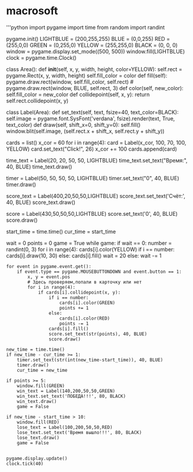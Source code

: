 # macrosoft



'''python
import pygame
import time
from random import randint

pygame.init()
LIGHTBLUE = (200,255,255)
BLUE = (0,0,255)
RED = (255,0,0)
GREEN = (0,255,0)
YELLOW = (255,255,0)
BLACK = (0, 0, 0)
window = pygame.display.set_mode((500, 500))
window.fill(LIGHTBLUE)
clock = pygame.time.Clock()

class Area():
    def __init__(self, x, y, width, height, color=YELLOW):
        self.rect = pygame.Rect(x, y, width, height)
        self.fill_color = color
    def fill(self):
        pygame.draw.rect(window, self.fill_color, self.rect)
        # pygame.draw.rect(window, BLUE, self.rect, 3)
    def color(self, new_color):
        self.fill_color = new_color
    def collidepoint(self, x, y):
        return self.rect.collidepoint(x, y)

class Label(Area):
    def set_text(self, text, fsize=40, text_color=BLACK):
        self.image = pygame.font.SysFont('verdana', fsize).render(text, True, text_color)
    def draw(self, shift_x=0, shift_y=0):
        self.fill()
        window.blit(self.image, (self.rect.x + shift_x, self.rect.y + shift_y))

cards = list()
x_cor = 60
for i in range(4):
    card = Label(x_cor, 100, 70, 100, YELLOW)
    card.set_text("Click!", 26)
    x_cor += 100
    cards.append(card)

time_text = Label(20, 20, 50, 50, LIGHTBLUE)
time_text.set_text("Время:", 40, BLUE)
time_text.draw()

timer = Label(50, 50, 50, 50, LIGHTBLUE)
timer.set_text("0", 40, BLUE)
timer.draw()

score_text = Label(400,20,50,50,LIGHTBLUE)
score_text.set_text('Счёт:', 40, BLUE)
score_text.draw()

score = Label(430,50,50,50,LIGHTBLUE)
score.set_text('0', 40, BLUE)
score.draw()

start_time = time.time()
cur_time = start_time

wait = 0
points = 0
game = True
while game:
    if wait == 0:
        number = randint(0, 3)
        for i in range(4):
            cards[i].color(YELLOW)
            if i == number:
                cards[i].draw(10, 30)
            else:
                cards[i].fill()
        wait = 20
    else:
        wait -= 1

    for event in pygame.event.get():
        if event.type == pygame.MOUSEBUTTONDOWN and event.button == 1:
            x, y = event.pos
            # Здесь проверяем,попали в карточку или нет
            for i in range(4):
                if cards[i].collidepoint(x, y):
                    if i == number:
                        cards[i].color(GREEN)
                        points += 1
                    else:
                        cards[i].color(RED)
                        points -= 1
                    cards[i].fill()
                    score.set_text(str(points), 40, BLUE)
                    score.draw()

    new_time = time.time()
    if new_time - cur_time >= 1:
        timer.set_text(str(int(new_time-start_time)), 40, BLUE)
        timer.draw()
        cur_time = new_time

    if points >= 5:
        window.fill(GREEN)
        win_text = Label(140,200,50,50,GREEN)
        win_text.set_text('ПОБЕДА!!!', 80, BLACK)
        win_text.draw()
        game = False

    if new_time - start_time > 10:
        window.fill(RED)
        lose_text = Label(100,200,50,50,RED)
        lose_text.set_text('Время вышло!!!', 80, BLACK)
        lose_text.draw()
        game = False


    pygame.display.update()
    clock.tick(40)


